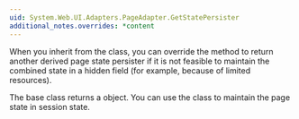 ```yaml
---
uid: System.Web.UI.Adapters.PageAdapter.GetStatePersister
additional_notes.overrides: *content
---
```


<p>When you inherit from the <xref href="System.Web.UI.Adapters.PageAdapter"></xref> class, you can override the <xref href="System.Web.UI.Adapters.PageAdapter.GetStatePersister"></xref> method to return another derived page state persister if it is not feasible to maintain the combined state in a hidden field (for example, because of limited resources).  
  
 The <xref href="System.Web.UI.Adapters.PageAdapter.GetStatePersister"></xref> base class returns a <xref href="System.Web.UI.HiddenFieldPageStatePersister"></xref> object. You can use the <xref href="System.Web.UI.SessionPageStatePersister"></xref> class to maintain the page state in session state.</p>


